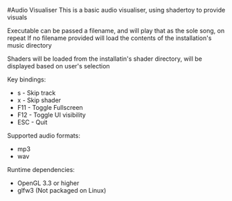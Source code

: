 #Audio Visualiser
This is a basic audio visualiser, using shadertoy to provide visuals

Executable can be passed a filename, and will play that as the sole song, on repeat
If no filename provided will load the contents of the installation's music directory

Shaders will be loaded from the installatin's shader directory, will be displayed based on user's selection

Key bindings:
* s - Skip track
* x - Skip shader
* F11 - Toggle Fullscreen
* F12 - Toggle UI visibility
* ESC - Quit

Supported audio formats:
* mp3
* wav

Runtime dependencies:
* OpenGL 3.3 or higher
* glfw3 (Not packaged on Linux)

